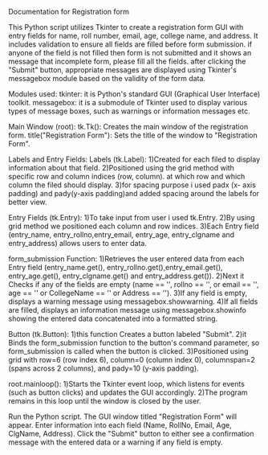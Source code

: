 Documentation for Registration form

This Python script utilizes Tkinter to create a registration form GUI with entry fields for name, roll number, email, age, college name, and address.
It includes validation to ensure all fields are filled before form submission. if anyone of the field is not filled then form is not submitted and it shows an message that incomplete form, please fill all the fields.
after clicking the "Submit" button, appropriate messages are displayed using Tkinter's messagebox module based on the validity of the form data.

Modules used:
	tkinter: it is Python's standard GUI (Graphical User Interface) toolkit.
	messagebox: it is a submodule of Tkinter used to display various types of message boxes, such as warnings or information messages etc.

Main Window (root):
	tk.Tk(): Creates the main window of the registration form.
	title("Registration Form"): Sets the title of the window to "Registration Form".

Labels and Entry Fields:
Labels (tk.Label):
	1)Created for each filed to display information about that field.
	2)Positioned using the grid method with specific row and column indices (row, column). at which row and which column the filed should display.
	3)for spacing purpose i used padx (x- axis padding) and pady(y-axis padding)and added spacing around the labels for better view.

Entry Fields (tk.Entry):
	1)To take input from user i used tk.Entry.
	2)By using grid method we positioned each column and row indices.
	3)Each Entry field (entry_name, entry_rollno,entry_email, entry_age, entry_clgname and entry_address) allows users to enter data.

form_submission Function:
	1)Retrieves the user entered data from each Entry field (entry_name.get(), entry_rollno.get(),entry_email.get(), entry_age.get(), entry_clgname.get() and entry_address.get()).
	2)Next it Checks if any of the fields are empty (name == '', rollno == '', or email == '', age == '' or CollegeName == '' or Address == '').
	3)If any field is empty, displays a warning message using messagebox.showwarning.
	4)If all fields are filled, displays an information message using messagebox.showinfo showing the entered data concatenated into a formatted string.

Button (tk.Button):
	1)this function Creates a button labeled "Submit".
	2)it Binds the form_submission function to the button's command parameter, so form_submission is called when the button is clicked.
	3)Positioned using grid with row=6 (row index 6), column=0 (column index 0), columnspan=2 (spans across 2 columns), and pady=10 (y-axis padding).

root.mainloop():
	1)Starts the Tkinter event loop, which listens for events (such as button clicks) and updates the GUI accordingly.
	2)The program remains in this loop until the window is closed by the user.


Run the Python script.
The GUI window titled "Registration Form" will appear.
Enter information into each field (Name, RollNo, Email, Age, ClgName, Address).
Click the "Submit" button to either see a confirmation message with the entered data or a warning if any field is empty.
